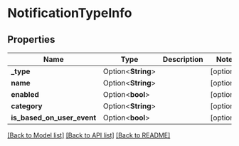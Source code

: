 # NotificationTypeInfo

## Properties

Name | Type | Description | Notes
------------ | ------------- | ------------- | -------------
**_type** | Option<**String**> |  | [optional]
**name** | Option<**String**> |  | [optional]
**enabled** | Option<**bool**> |  | [optional]
**category** | Option<**String**> |  | [optional]
**is_based_on_user_event** | Option<**bool**> |  | [optional]

[[Back to Model list]](../README.md#documentation-for-models) [[Back to API list]](../README.md#documentation-for-api-endpoints) [[Back to README]](../README.md)


